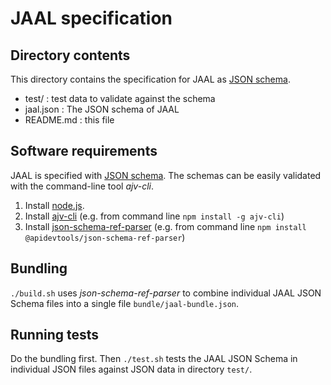 # JAAL specification

## Directory contents

This directory contains the specification for JAAL as
[JSON schema](https://json-schema.org).

- test/     : test data to validate against the schema
- jaal.json : The JSON schema of JAAL
- README.md : this file

## Software requirements

JAAL is specified with [JSON schema](https://json-schema.org).
The schemas can be easily validated with the command-line tool *ajv-cli*.

1. Install [node.js](https://nodejs.org).
2. Install [ajv-cli](https://www.npmjs.com/package/ajv-cli)
   (e.g. from command line `npm install -g ajv-cli`)
3. Install [json-schema-ref-parser](https://github.com/APIDevTools/json-schema-ref-parser)
   (e.g. from command line `npm install @apidevtools/json-schema-ref-parser`)

## Bundling

`./build.sh` uses *json-schema-ref-parser* to combine individual JAAL JSON
Schema files into a single file `bundle/jaal-bundle.json`.

## Running tests

Do the bundling first. Then `./test.sh` tests the JAAL JSON Schema in
individual JSON files against JSON data in directory `test/`.
